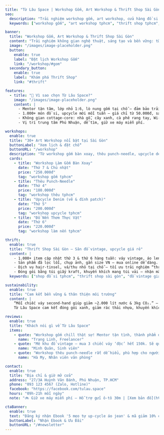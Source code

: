 ```yaml
---
title: "Từ Lâu Space | Workshop Gốm, Art Workshop & Thrift Shop Sài Gòn"
seo:
  description: "Trải nghiệm workshop gốm, art workshop, cửa hàng đồ si vintage & upcycle thân thiện môi trường tại trung tâm Phú Nhuận, TP.HCM. Địa chỉ top đầu cho workshop gốm, workshop handmade, thrift shop Sài Gòn."
  keywords: ["workshop gốm", "art workshop tphcm", "thrift shop tphcm", "đồ si sài gòn", "workshop handmade", "upcycle quần áo", "workshop thêu", "workshop làm nến"]

banner:
  title: "Workshop Gốm, Art Workshop & Thrift Shop Sài Gòn"
  content: "Trải nghiệm không gian nghệ thuật, sáng tạo và bền vững: từ xoay gốm, thêu tay, đổ nến thơm đến săn đồ vintage độc bản. Tất cả trong một không gian cottage-core xanh mát giữa lòng Phú Nhuận, TP.HCM."
  image: "/images/image-placeholder.png"
  button:
    enable: true
    label: "Đặt lịch Workshop Gốm"
    link: "/workshop/#gom"
  secondary_button:
    enable: true
    label: "Khám phá Thrift Shop"
    link: "#thrift"

features:
  - title: "🌟 Vì sao chọn Từ Lâu Space?"
    image: "/images/image-placeholder.png"
    content: |
      - Mentor tận tâm, lớp nhỏ 1:6, lò nung gốm tại chỗ – đảm bảo trải nghiệm cá nhân hóa.
      - 1.000+ món đồ si, upcycle mới mỗi tuần – giá chỉ từ 50.000đ, sạch sẽ, thơm tho.
      - Không gian cottage-core: nhà gỗ, cây xanh, cà phê rang tay, Wi-Fi & ổ cắm miễn phí.
      - Vị trí trung tâm Phú Nhuận, dễ tìm, giữ xe máy miễn phí.

workshops:
  enable: true
  title: "30+ Art Workshop nổi bật tại Sài Gòn"
  buttonLabel: "Xem lịch & đặt chỗ"
  buttonURL: "/workshop"
  description: "Từ workshop gốm bàn xoay, thêu punch-needle, upcycle denim đến đổ nến thơm – phù hợp cho người mới bắt đầu & người yêu sáng tạo. Đăng ký ngay để giữ chỗ!"
  cards:
    - title: "Workshop Làm Gốm Bàn Xoay"
      date: "Thứ 7 & Chủ nhật"
      price: "250.000đ"
      tag: "workshop gốm tphcm"
    - title: "Thêu Punch-Needle"
      date: "Thứ 4"
      price: "180.000đ"
      tag: "workshop thêu tphcm"
    - title: "Upcycle Denim (vẽ & đính patch)"
      date: "Thứ 5"
      price: "200.000đ"
      tag: "workshop upcycle tphcm"
    - title: "Đổ Nến Thơm Thực Vật"
      date: "Thứ 6"
      price: "220.000đ"
      tag: "workshop làm nến tphcm"

thrift:
  enable: true
  title: "Thrift Shop Sài Gòn – Săn đồ vintage, upcycle giá rẻ"
  content: |
    - 1.000+ item cập nhật thứ 3 & thứ 6 hàng tuần: váy vintage, áo len retro, phụ kiện độc bản.
    - Sản phẩm đã lọc lỗi, chụp ảnh, gắn size VN – mua online dễ dàng.
    - Dịch vụ hair-tinsel, vá/thu nhỏ tại chỗ – tối ưu trải nghiệm “thrift-flip”.
    - Đóng gói bằng túi giấy kraft, khuyến khích mang túi vải – nhận mã giảm giá 5%.
  keywords: ["shop đồ si tphcm", "thrift shop sài gòn", "đồ vintage giá rẻ", "upcycle tphcm"]

sustainability:
  enable: true
  title: "Cam kết bền vững & thân thiện môi trường"
  content: |
    “Mỗi chiếc váy second-hand giúp giảm ~2.000 lít nước & 3kg CO₂.” — WEF 2025 Report
    Từ Lâu Space cam kết đóng gói xanh, giảm rác thải nhựa, khuyến khích khách mang túi vải và tham gia các hoạt động upcycle, bảo vệ môi trường cùng cộng đồng.

reviews:
  enable: true
  title: "Khách nói gì về Từ Lâu Space"
  items:
    - quote: "Workshop gốm chill thật sự! Mentor tận tình, thành phẩm đẹp, sẽ quay lại."
      name: "Trang Linh, Freelancer"
    - quote: "Mê khu đồ vintage – mua 3 chiếc váy ‘độc’ hết 150k. Sẽ quay lại."
      name: "Minh Quân, Sinh viên"
    - quote: "Workshop thêu punch-needle rất dễ hiểu, phù hợp cho người mới."
      name: "Hà My, Nhân viên văn phòng"

contact:
  enable: true
  title: "Địa chỉ & giờ mở cửa"
  address: "27/3A Huỳnh Văn Bánh, Phú Nhuận, TP.HCM"
  phone: "093 123 4567 (Zalo, Hotline)"
  facebook: "https://facebook.com/tulau.space"
  hours: "09h-21h mỗi ngày"
  note: "🚲 Giữ xe máy miễn phí – Hỗ trợ gửi ô-tô 30m | [Xem bản đồ](https://goo.gl/maps/...)"

ctaBanner:
  enable: true
  text: "Đăng ký nhận Ebook '5 mẹo tự up-cycle áo jean' & mã giảm 10% cho workshop đầu tiên. Đừng bỏ lỡ ưu đãi chỉ dành cho thành viên mới!"
  buttonLabel: "Nhận Ebook & Ưu Đãi"
  buttonURL: "/#newsletter"
---
```

